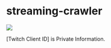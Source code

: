 # streaming-crawler
<img src="http://i.imgur.com/lpIrWvi.png"><br/>

[Twitch Client ID] is Private Information.
